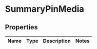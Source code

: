 
# SummaryPinMedia

## Properties
Name | Type | Description | Notes
------------ | ------------- | ------------- | -------------



